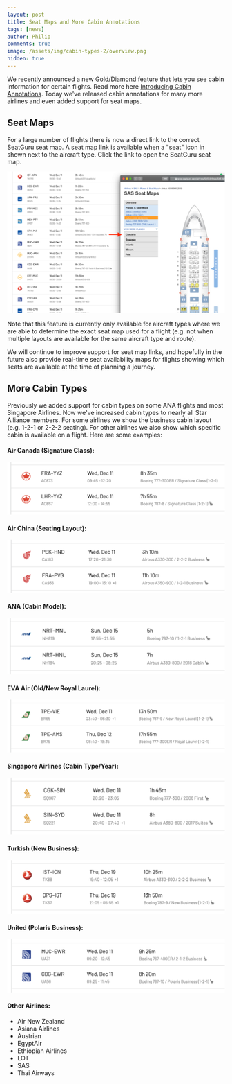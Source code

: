 ```yaml
---
layout: post
title: Seat Maps and More Cabin Annotations
tags: [news]
author: Philip
comments: true
image: /assets/img/cabin-types-2/overview.png
hidden: true
---
```


We recently announced a new [Gold/Diamond](https://awardfares.com/pricing) feature that lets you see cabin information for certain flights. Read more here [Introducing Cabin Annotations](/cabin-annotations/). Today we've released cabin annotations for many more airlines and even added support for seat maps.

## Seat Maps
For a large number of flights there is now a direct link to the correct SeatGuru seat map. A seat map link is available when a "seat" icon in shown next to the aircraft type. Click the link to open the SeatGuru seat map.

<img src="/assets/img/cabin-types-2/seatmap.png" />

Note that this feature is currently only available for aircraft types where we are able to determine the exact seat map used for a flight (e.g. not when multiple layouts are available for the same aircraft type and route). 

We will continue to improve support for seat map links, and hopefully in the future also provide real-time seat availability maps for flights showing which seats are available at the time of planning a journey.

## More Cabin Types
Previously we added support for cabin types on some ANA flights and most Singapore Airlines. Now we've increased cabin types to nearly all Star Alliance members. For some airlines we show the business cabin layout (e.g. 1-2-1 or 2-2-2 seating). For other airlines we also show which specific cabin is available on a flight. Here are some examples:

#### Air Canada (Signature Class):

<a href="https://awardfares.com/search?..;a:AC" target="_blank"><img src="/assets/img/cabin-types-2/aircanada.png" /></a>

#### Air China (Seating Layout):

<a href="https://awardfares.com/search?..;a:CA" target="_blank"><img src="/assets/img/cabin-types-2/airchina.png" /></a>

#### ANA (Cabin Model):

<a href="https://awardfares.com/search?..;a:NH" target="_blank"><img src="/assets/img/cabin-types-2/ana.png" /></a>

#### EVA Air (Old/New Royal Laurel):

<a href="https://awardfares.com/search?..;a:BR" target="_blank"><img src="/assets/img/cabin-types-2/eva.png" /></a>

#### Singapore Airlines (Cabin Type/Year):

<a href="https://awardfares.com/search?..;a:SQ" target="_blank"><img src="/assets/img/cabin-types-2/singapore.png" /></a>

#### Turkish (New Business):

<a href="https://awardfares.com/search?..;a:TK" target="_blank"><img src="/assets/img/cabin-types-2/turkish.png" /></a>

#### United (Polaris Business):

<a href="https://awardfares.com/search?..;a:UA" target="_blank"><img src="/assets/img/cabin-types-2/united.png" /></a>

#### Other Airlines:
- Air New Zealand
- Asiana Airlines
- Austrian
- EgyptAir
- Ethiopian Airlines
- LOT
- SAS
- Thai Airways
